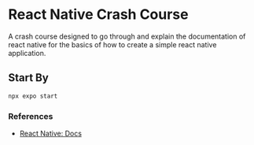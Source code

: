 # React Native Crash Course 

A crash course designed to go through and explain the documentation of react native for the basics of how to create a simple react native application.


## Start By 

```sh
npx expo start
```

### References 

- [React Native: Docs](https://reactnative.dev/)